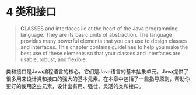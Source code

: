 # 4 类和接口

> **C**LASSES and interfaces lie at the heart of the Java programming language. They are its basic units of abstraction. The language provides many powerful elements that you can use to design classes and interfaces. This chapter contains guidelines to help you make the best use of these elements so that your classes and interfaces are usable, robust, and flexible.

类和接口是Java编程语言的核心。它们是Java语言的基本抽象单元。Java提供了很多用来设计类和接口的强大的基本元素。在本章中包括了一些指导原则，帮助你更好的使用这些元素，设计出有用、强壮、灵活的类和接口。
